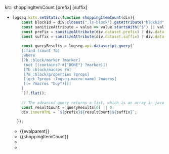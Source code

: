 kit:: shoppingItemCount [prefix] [suffix]

- ```javascript
  logseq.kits.setStatic(function shoppingItemCount(div){
      const blockId = div.closest(".ls-block").getAttribute("blockid");
      const sanitizeAttribute = value => value.startsWith("$") || value === "''" ? "" : value;
      const prefix = sanitizeAttribute(div.dataset.prefix) ? div.dataset.prefix : '';
      const suffix = sanitizeAttribute(div.dataset.suffix) ? div.dataset.suffix : '';
   
      const queryResults = logseq.api.datascript_query(`
      [:find (count ?b)
      :where
      [?b :block/marker ?marker]
       (not [(contains? #{"DONE"} ?marker)])   
       [?b :block/macros ?m]
       [?m :block/properties ?props]
       [(get ?props :logseq.macro-name) ?macros]
       [(= ?macros "buy")]]]
      ]
      `)?.flat();
    
      // The advanced query returns a list, which is an array in javascript
      const resultCount = queryResults[0] || 0;
      div.innerHTML = `${prefix}${resultCount}${suffix}`;
      
    });
  ```
	- {{evalparent}}
	- {{shoppingItemCount}}
	-
	-
